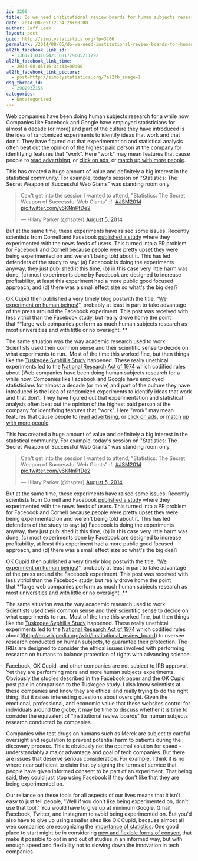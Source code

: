 ```yaml
---
id: 3206
title: Do we need institutional review boards for human subjects research conducted by big web companies?
date: 2014-08-05T12:34:28+00:00
author: Jeff Leek
layout: post
guid: http://simplystatistics.org/?p=3206
permalink: /2014/08/05/do-we-need-institutional-review-boards-for-human-subjects-research-conducted-by-big-web-companies/
al2fb_facebook_link_id:
  - 136171103105421_681779005211292
al2fb_facebook_link_time:
  - 2014-08-05T16:34:33+00:00
al2fb_facebook_link_picture:
  - post=http://simplystatistics.org/?al2fb_image=1
dsq_thread_id:
  - 2902932155
categories:
  - Uncategorized
---
```

Web companies have been doing human subjects research for a while now. Companies like Facebook and Google have employed statisticians for almost a decade (or more) and part of the culture they have introduced is the idea of randomized experiments to identify ideas that work and that don't. They have figured out that experimentation and statistical analysis often beat out the opinion of the highest paid person at the company for identifying features that "work". Here "work" may mean features that cause people to [read advertising](https://www.youtube.com/watch?v=E_F5GxCwizc), or [click on ads](http://www.cnet.com/news/google-starts-placing-ads-directly-in-gmail-inboxes/), or [match up with more people](http://blog.okcupid.com/index.php/we-experiment-on-human-beings/).

This has created a huge amount of value and definitely a big interest in the statistical community. For example, today's session on "Statistics: The Secret Weapon of Successful Web Giants" was standing room only.

<blockquote class="twitter-tweet" width="550">
  <p>
    Can't get into the session I wanted to attend, "Statistics: The Secret Weapon of Successful Web Giants" <img src="http://simplystatistics.org/wp-includes/images/smilies/frownie.png" alt=":(" class="wp-smiley" style="height: 1em; max-height: 1em;" /> <a href="https://twitter.com/hashtag/JSM2014?src=hash">#JSM2014</a> <a href="http://t.co/y6KNnPfDe2">pic.twitter.com/y6KNnPfDe2</a>
  </p>
  
  <p>
    &mdash; Hilary Parker (@hspter) <a href="https://twitter.com/hspter/status/496671469473370114">August 5, 2014</a>
  </p>
</blockquote>



But at the same time, these experiments have raised some issues. Recently scientists from Cornell and Facebook [published a study](http://www.pnas.org/content/111/24/8788.full) where they experimented with the news feeds of users. This turned into a PR problem for Facebook and Cornell because people were pretty upset they were being experimented on and weren't being told about it. This has led defenders of the study to say: (a) Facebook is doing the experiments anyway, they just published it this time, (b) in this case very little harm was done, (c) most experiments done by Facebook are designed to increase profitability, at least this experiment had a more public good focused approach, and (d) there was a small effect size so what's the big deal?

OK Cupid then published a very timely blog postwith the title, "[We experiment on human beings!](http://blog.okcupid.com/index.php/we-experiment-on-human-beings/)", probably at least in part to take advantage of the press around the Facebook experiment. This post was received with less vitriol than the Facebook study, but really drove home the point that **large web companies perform as much human subjects research as most universities and with little or no oversight. **

The same situation was the way academic research used to work. Scientists used their common sense and their scientific sense to decide on what experiments to run.  Most of the time this worked fine, but then things like the [Tuskegee Syphillis Study](http://en.wikipedia.org/wiki/Tuskegee_Syphilis_Study) happened. These really unethical experiments led to the [National Research Act of 1974](http://en.wikipedia.org/wiki/National_Research_Act) which codified rules about [Web companies have been doing human subjects research for a while now. Companies like Facebook and Google have employed statisticians for almost a decade (or more) and part of the culture they have introduced is the idea of randomized experiments to identify ideas that work and that don't. They have figured out that experimentation and statistical analysis often beat out the opinion of the highest paid person at the company for identifying features that "work". Here "work" may mean features that cause people to [read advertising](https://www.youtube.com/watch?v=E_F5GxCwizc), or [click on ads](http://www.cnet.com/news/google-starts-placing-ads-directly-in-gmail-inboxes/), or [match up with more people](http://blog.okcupid.com/index.php/we-experiment-on-human-beings/).

This has created a huge amount of value and definitely a big interest in the statistical community. For example, today's session on "Statistics: The Secret Weapon of Successful Web Giants" was standing room only.

<blockquote class="twitter-tweet" width="550">
  <p>
    Can't get into the session I wanted to attend, "Statistics: The Secret Weapon of Successful Web Giants" <img src="http://simplystatistics.org/wp-includes/images/smilies/frownie.png" alt=":(" class="wp-smiley" style="height: 1em; max-height: 1em;" /> <a href="https://twitter.com/hashtag/JSM2014?src=hash">#JSM2014</a> <a href="http://t.co/y6KNnPfDe2">pic.twitter.com/y6KNnPfDe2</a>
  </p>
  
  <p>
    &mdash; Hilary Parker (@hspter) <a href="https://twitter.com/hspter/status/496671469473370114">August 5, 2014</a>
  </p>
</blockquote>



But at the same time, these experiments have raised some issues. Recently scientists from Cornell and Facebook [published a study](http://www.pnas.org/content/111/24/8788.full) where they experimented with the news feeds of users. This turned into a PR problem for Facebook and Cornell because people were pretty upset they were being experimented on and weren't being told about it. This has led defenders of the study to say: (a) Facebook is doing the experiments anyway, they just published it this time, (b) in this case very little harm was done, (c) most experiments done by Facebook are designed to increase profitability, at least this experiment had a more public good focused approach, and (d) there was a small effect size so what's the big deal?

OK Cupid then published a very timely blog postwith the title, "[We experiment on human beings!](http://blog.okcupid.com/index.php/we-experiment-on-human-beings/)", probably at least in part to take advantage of the press around the Facebook experiment. This post was received with less vitriol than the Facebook study, but really drove home the point that **large web companies perform as much human subjects research as most universities and with little or no oversight. **

The same situation was the way academic research used to work. Scientists used their common sense and their scientific sense to decide on what experiments to run.  Most of the time this worked fine, but then things like the [Tuskegee Syphillis Study](http://en.wikipedia.org/wiki/Tuskegee_Syphilis_Study) happened. These really unethical experiments led to the [National Research Act of 1974](http://en.wikipedia.org/wiki/National_Research_Act) which codified rules about](http://en.wikipedia.org/wiki/Institutional_review_board) to oversee research conducted on human subjects, to guarantee their protection. The IRBs are designed to consider the ethical issues involved with performing research on humans to balance protection of rights with advancing science.

Facebook, OK Cupid, and other companies are not subject to IRB approval. Yet they are performing more and more human subjects experiments. Obviously the studies described in the Facebook paper and the OK Cupid post pale in comparison to the Tuskegee study. I also know scientists at these companies and know they are ethical and really trying to do the right thing. But it raises interesting questions about oversight. Given the emotional, professional, and economic value that these websites control for individuals around the globe, it may be time to discuss whether it is time to consider the equivalent of "institutional review boards" for human subjects research conducted by companies.

Companies who test drugs on humans such as Merck are subject to careful oversight and regulation to prevent potential harm to patients during the discovery process. This is obviously not the optimal solution for speed - understandably a major advantage and goal of tech companies. But there are issues that deserve serious consideration. For example, I think it is no where near sufficient to claim that by signing the terms of service that people have given informed consent to be part of an experiment. That being said, they could just stop using Facebook if they don't like that they are being experimented on.

Our reliance on these tools for all aspects of our lives means that it isn't easy to just tell people, "Well if you don't like being experimented on, don't use that tool." You would have to give up at minimum Google, Gmail, Facebook, Twitter, and Instagram to avoid being experimented on. But you'd also have to give up using smaller sites like OK Cupid, because almost all web companies are recognizing the [importance of statistics](http://simplystatistics.org/2014/05/07/why-big-data-is-in-trouble-they-forgot-about-applied-statistics/). One good place to start might be in considering [new and flexible forms of consent](http://biorxiv.org/content/biorxiv/early/2014/06/25/006601.full.pdf) that make it possible to opt in and out of studies in an informed way, but with enough speed and flexibility not to slowing down the innovation in tech companies.

&nbsp;